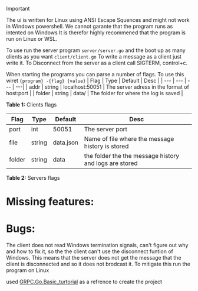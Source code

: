 > [!IMPORTANT]
> The ui is written for Linux using ANSI Escape Squences and might not work in Windows powershell.
> We cannot garante that the program runs as intented on Windows
> It is therefor highly recommened that the program is run on Linux or WSL.

To use run the server program `server/server.go` and the boot up as many clients as you want `client/client.go`
To write a message as a client just write it.
To Disconnect from the server as a client call SIGTERM, control+c.

When starting the programs you can parse a number of flags.
To use this wiret `{program} -{flag} {value}`
| Flag | Type | Default | Desc |
| --- | --- | --- | ---|
| addr | string | localhost:50051 | The server adress in the format of host:port |
| folder | string | data/ | The folder for where the log is saved |

**Table 1:** Clients flags

| Flag   | Type   | Default   | Desc                                                   |
| ------ | ------ | --------- | ------------------------------------------------------ |
| port   | int    | 50051     | The server port                                        |
| file   | string | data.json | Name of file where the message history is stored       |
| folder | string | data      | the folder the the message history and logs are stored |

**Table 2:** Servers flags

# Missing features:

# Bugs:
The client does not read Windows termination signals, can't figure out why and how to fix it, so the the client can't use the disconnect funtion of Windows.
This means that the server does not get the message that the client is disconnected and so it does not brodcast it.
To mitigate this run the program on Linux

used [GRPC.Go.Basic_turtorial](https://grpc.io/docs/languages/go/basics/) as a refrence to create the project
